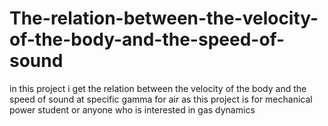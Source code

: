 # The-relation-between-the-velocity-of-the-body-and-the-speed-of-sound
in this project i get the relation between the velocity of the body and the speed of sound at specific gamma for air as this project is for mechanical power  student or anyone who is interested in gas dynamics
